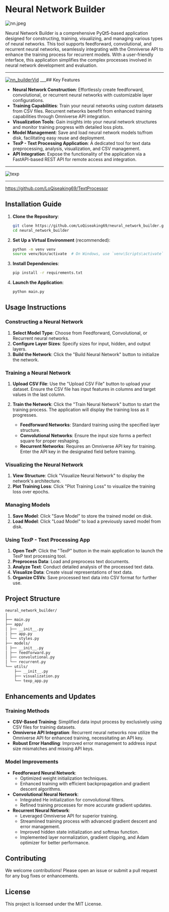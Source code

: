 # Neural Network Builder
![nn.jpeg](https://github.com/LoQiseaking69/neural-network-builder/blob/main/Nn.png)

Neural Network Builder is a comprehensive PyQt5-based application designed for constructing, training, visualizing, and managing various types of neural networks. This tool supports feedforward, convolutional, and recurrent neural networks, seamlessly integrating with the Omniverse API to enhance the training process for recurrent models. With a user-friendly interface, this application simplifies the complex processes involved in neural network development and evaluation.
___
[![nn_builderVid](https://img.youtube.com/vi/GxW3TsPEaGA/0.jpg)](https://www.youtube.com/watch?v=GxW3TsPEaGA)
___## Key Features

- **Neural Network Construction**: Effortlessly create feedforward, convolutional, or recurrent neural networks with customizable layer configurations.
- **Training Capabilities**: Train your neural networks using custom datasets from CSV files. Recurrent networks benefit from enhanced training capabilities through Omniverse API integration.
- **Visualization Tools**: Gain insights into your neural network structures and monitor training progress with detailed loss plots.
- **Model Management**: Save and load neural network models to/from disk, facilitating easy reuse and deployment.
- **TexP - Text Processing Application**: A dedicated tool for text data preprocessing, analysis, visualization, and CSV management.
- **API Integration**: Expose the functionality of the application via a FastAPI-based REST API for remote access and integration.
___
![texp](https://github.com/LoQiseaking69/neural-network-builder/blob/main/builder.png)
___
https://github.com/LoQiseaking69/TextProcessor

## Installation Guide

1. **Clone the Repository**:
    ```sh
    git clone https://github.com/LoQiseaking69/neural_network_builder.git
    cd neural_network_builder
    ```

2. **Set Up a Virtual Environment** (recommended):
    ```sh
    python -m venv venv
    source venv/bin/activate  # On Windows, use `venv\Scripts\activate`
    ```

3. **Install Dependencies**:
    ```sh
    pip install -r requirements.txt
    ```

4. **Launch the Application**:
    ```sh
    python main.py
    ```

## Usage Instructions

### Constructing a Neural Network

1. **Select Model Type**: Choose from Feedforward, Convolutional, or Recurrent neural networks.
2. **Configure Layer Sizes**: Specify sizes for input, hidden, and output layers.
3. **Build the Network**: Click the "Build Neural Network" button to initialize the network.

### Training a Neural Network

1. **Upload CSV File**: Use the "Upload CSV File" button to upload your dataset. Ensure the CSV file has input features in columns and target values in the last column.
2. **Train the Network**: Click the "Train Neural Network" button to start the training process. The application will display the training loss as it progresses.

    - **Feedforward Networks**: Standard training using the specified layer structure.
    - **Convolutional Networks**: Ensure the input size forms a perfect square for proper reshaping.
    - **Recurrent Networks**: Requires an Omniverse API key for training. Enter the API key in the designated field before training.

### Visualizing the Neural Network

1. **View Structure**: Click "Visualize Neural Network" to display the network's architecture.
2. **Plot Training Loss**: Click "Plot Training Loss" to visualize the training loss over epochs.

### Managing Models

1. **Save Model**: Click "Save Model" to store the trained model on disk.
2. **Load Model**: Click "Load Model" to load a previously saved model from disk.

### Using TexP - Text Processing App

1. **Open TexP**: Click the "TexP" button in the main application to launch the TexP text processing tool.
2. **Preprocess Data**: Load and preprocess text documents.
3. **Analyze Text**: Conduct detailed analysis of the processed text data.
4. **Visualize Data**: Create visual representations of text data.
5. **Organize CSVs**: Save processed text data into CSV format for further use.

## Project Structure

```bash
neural_network_builder/
│
├── main.py
├── app/
│ ├── __init__.py
│ ├── app.py
│ └── styles.py
├── models/
│ ├── __init__.py
│ ├── feedforward.py
│ ├── convolutional.py
│ └── recurrent.py
└── utils/
    ├── __init__.py
    ├── visualization.py
    └── texp_app.py
```
## Enhancements and Updates

### Training Methods

- **CSV-Based Training**: Simplified data input process by exclusively using CSV files for training datasets.
- **Omniverse API Integration**: Recurrent neural networks now utilize the Omniverse API for enhanced training, necessitating an API key.
- **Robust Error Handling**: Improved error management to address input size mismatches and missing API keys.

### Model Improvements

- **Feedforward Neural Network**:
  - Optimized weight initialization techniques.
  - Enhanced training with efficient backpropagation and gradient descent algorithms.
- **Convolutional Neural Network**:
  - Integrated He initialization for convolutional filters.
  - Refined training processes for more accurate gradient updates.
- **Recurrent Neural Network**:
  - Leveraged Omniverse API for superior training.
  - Streamlined training process with advanced gradient descent and error management.
  - Improved hidden state initialization and softmax function.
  - Implemented layer normalization, gradient clipping, and Adam optimizer for better performance.

## Contributing

We welcome contributions! Please open an issue or submit a pull request for any bug fixes or enhancements.

## License

This project is licensed under the MIT License.
